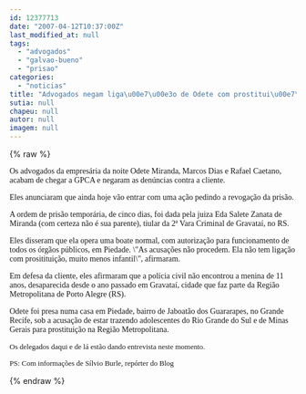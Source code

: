```yaml
---
id: 12377713
date: "2007-04-12T10:37:00Z"
last_modified_at: null
tags:
  - "advogados"
  - "galvao-bueno"
  - "prisao"
categories:
  - "noticias"
title: "Advogados negam liga\u00e7\u00e3o de Odete com prostitui\u00e7\u00e3o e v\u00e3o pedir revoga\u00e7\u00e3o de pris\u00e3o ainda hoje"
sutia: null
chapeu: null
autor: null
imagem: null
---
```

{% raw %}
<p><P><FONT face=Verdana>Os advogados da empresária da noite Odete Miranda, Marcos Dias e Rafael Caetano, acabam de chegar a GPCA e negaram as denúncias contra a cliente.</FONT></P></p>
<p><P><FONT face=Verdana>Eles anunciaram que ainda hoje vão entrar com uma ação pedindo a revogação da prisão.</FONT></P></p>
<p><P><FONT face=Verdana>A ordem de prisão temporária, de cinco dias, foi dada pela juiza Eda Salete Zanata de Miranda (com certeza não é sua parente), tiular da 2ª Vara Criminal de Gravataí, no RS.</FONT></P></p>
<p><P><FONT face=Verdana>Eles disseram que ela opera uma boate normal, com autorização para funcionamento de todos os órgãos públicos, em Piedade. \"As acusações não procedem. Ela não tem ligação com prositituição, muito menos infantil\", afirmaram.</FONT></P></p>
<p><P><FONT face=Verdana>Em defesa da cliente, eles afirmaram que a polícia civil não encontrou a menina de 11 anos, desaparecida desde o ano passado em Gravataí, cidade que faz parte da Região Metropolitana de Porto Alegre (RS). </FONT></P></p>
<p><P><FONT face=Verdana>Odete foi presa numa casa em Piedade, bairro de Jaboatão dos Guararapes, no Grande Recife, sob a acusação de estar trazendo adolescentes do Rio Grande do Sul e de Minas Gerais para prostituição na Região Metropolitana.</FONT></P><FONT face=Verdana size=2></p>
<p><P>Os delegados daqui e de lá estão dando entrevista neste momento.</P></p>
<p><P>PS: Com informações de Sílvio Burle, repórter do Blog</P></FONT> </p>
{% endraw %}